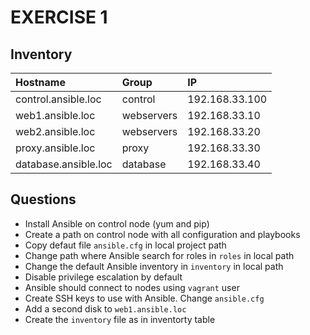 # EXERCISE 1

## Inventory

| Hostname | Group | IP |
|:---------|:------|:---|
| control.ansible.loc | control | 192.168.33.100 |
| web1.ansible.loc | webservers | 192.168.33.10 |
| web2.ansible.loc | webservers | 192.168.33.20 |
| proxy.ansible.loc | proxy | 192.168.33.30 |
| database.ansible.loc | database | 192.168.33.40 |


## Questions

- Install Ansible on control node (yum and pip)
- Create a path on control node with all configuration and playbooks
- Copy defaut file `ansible.cfg` in local project path
- Change path where Ansible search for roles in `roles` in local path
- Change the default Ansible inventory in `inventory` in local path
- Disable privilege escalation by default
- Ansible should connect to nodes using `vagrant` user
- Create SSH keys to use with Ansible. Change `ansible.cfg`
- Add a second disk to `web1.ansible.loc`
- Create the `inventory` file as in inventorty table